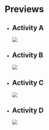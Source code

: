 <h1>Previews</h1>
<ul>
    <li>
        <h2>Activity A</h2>
        <img src="previews/activity_a_preview.png">
    </li>
    <li>
        <h2>Activity B</h2>
        <img src="previews/activity_b_preview.png">
    </li>
    <li>
        <h2>Activity C</h2>
        <img src="previews/activity_c_preview.png">
    </li>
    <li>
        <h2>Activity D</h2>
        <img src="previews/activity_d_preview.png">
    </li>
</ul>

